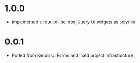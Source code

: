 # 1.0.0

- Implemented all out-of-the-box jQuery UI widgets as polyfills

# 0.0.1

- Ported from Kendo UI Forms and fixed project infrastructure